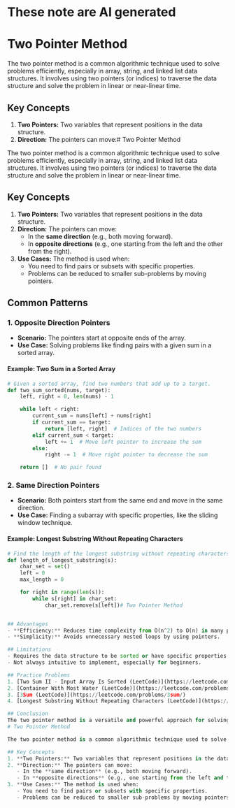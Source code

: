 # These note are AI generated 
# Two Pointer Method

The two pointer method is a common algorithmic technique used to solve problems efficiently, especially in array, string, and linked list data structures. It involves using two pointers (or indices) to traverse the data structure and solve the problem in linear or near-linear time.

## Key Concepts
1. **Two Pointers:** Two variables that represent positions in the data structure.
2. **Direction:** The pointers can move:# Two Pointer Method

The two pointer method is a common algorithmic technique used to solve problems efficiently, especially in array, string, and linked list data structures. It involves using two pointers (or indices) to traverse the data structure and solve the problem in linear or near-linear time.

## Key Concepts
1. **Two Pointers:** Two variables that represent positions in the data structure.
2. **Direction:** The pointers can move:
   - In the **same direction** (e.g., both moving forward).
   - In **opposite directions** (e.g., one starting from the left and the other from the right).
3. **Use Cases:** The method is used when:
   - You need to find pairs or subsets with specific properties.
   - Problems can be reduced to smaller sub-problems by moving pointers.

## Common Patterns

### 1. **Opposite Direction Pointers**
   - **Scenario:** The pointers start at opposite ends of the array.
   - **Use Case:** Solving problems like finding pairs with a given sum in a sorted array.

#### Example: Two Sum in a Sorted Array
```python
# Given a sorted array, find two numbers that add up to a target.
def two_sum_sorted(nums, target):
    left, right = 0, len(nums) - 1

    while left < right:
        current_sum = nums[left] + nums[right]
        if current_sum == target:
            return [left, right]  # Indices of the two numbers
        elif current_sum < target:
            left += 1  # Move left pointer to increase the sum
        else:
            right -= 1  # Move right pointer to decrease the sum

    return []  # No pair found
```

### 2. **Same Direction Pointers**
   - **Scenario:** Both pointers start from the same end and move in the same direction.
   - **Use Case:** Finding a subarray with specific properties, like the sliding window technique.

#### Example: Longest Substring Without Repeating Characters
```python
# Find the length of the longest substring without repeating characters.
def length_of_longest_substring(s):
    char_set = set()
    left = 0
    max_length = 0

    for right in range(len(s)):
        while s[right] in char_set:
            char_set.remove(s[left])# Two Pointer Method


## Advantages
- **Efficiency:** Reduces time complexity from O(n^2) to O(n) in many problems.
- **Simplicity:** Avoids unnecessary nested loops by using pointers.

## Limitations
- Requires the data structure to be sorted or have specific properties.
- Not always intuitive to implement, especially for beginners.

## Practice Problems
1. [Two Sum II - Input Array Is Sorted (LeetCode)](https://leetcode.com/problems/two-sum-ii-input-array-is-sorted/)
2. [Container With Most Water (LeetCode)](https://leetcode.com/problems/container-with-most-water/)
3. [3Sum (LeetCode)](https://leetcode.com/problems/3sum/)
4. [Longest Substring Without Repeating Characters (LeetCode)](https://leetcode.com/problems/longest-substring-without-repeating-characters/)

## Conclusion
The two pointer method is a versatile and powerful approach for solving a wide variety of problems efficiently. Mastering this technique is crucial for excelling in technical interviews and competitive programming.
# Two Pointer Method

The two pointer method is a common algorithmic technique used to solve problems efficiently, especially in array, string, and linked list data structures. It involves using two pointers (or indices) to traverse the data structure and solve the problem in linear or near-linear time.

## Key Concepts
1. **Two Pointers:** Two variables that represent positions in the data structure.
2. **Direction:** The pointers can move:
   - In the **same direction** (e.g., both moving forward).
   - In **opposite directions** (e.g., one starting from the left and the other from the right).
3. **Use Cases:** The method is used when:
   - You need to find pairs or subsets with specific properties.
   - Problems can be reduced to smaller sub-problems by moving pointers.
